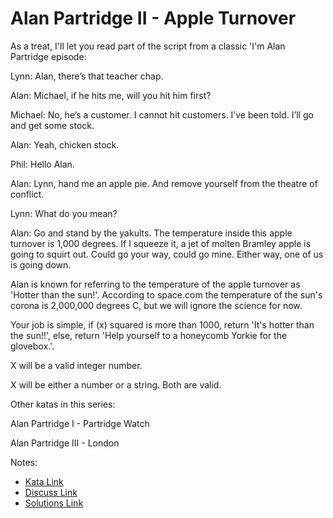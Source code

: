 # Alan Partridge II - Apple Turnover

As a treat, I'll let you read part of the script from a classic 'I'm Alan Partridge episode:

Lynn: Alan, there’s that teacher chap.

Alan: Michael, if he hits me, will you hit him first?

Michael: No, he’s a customer. I cannot hit customers. I’ve been told. I’ll go and get some stock.

Alan: Yeah, chicken stock.

Phil: Hello Alan.

Alan: Lynn, hand me an apple pie. And remove yourself from the theatre of conflict.

Lynn: What do you mean?

Alan: Go and stand by the yakults. The temperature inside this apple turnover is 1,000 degrees. If I squeeze it, a jet of molten Bramley apple is going to squirt out. Could go your way, could go mine. Either way, one of us is going down.



Alan is known for referring to the temperature of the apple turnover as 'Hotter than the sun!'. According to  space.com the temperature of the sun's corona is 2,000,000 degrees C, but we will ignore the science for now. 

Your job is simple, if (x) squared is more than 1000, return  'It's hotter than the sun!!', else, return 'Help yourself to a honeycomb Yorkie for the glovebox.'.

X will be a valid integer number.



X will be either a number or a string. Both are valid. 

Other katas in this series:

Alan Partridge I - Partridge Watch

Alan Partridge III - London

Notes:

- [Kata Link](https://www.codewars.com/kata/580a094553bd9ec5d800007d)
- [Discuss Link](https://www.codewars.com/kata/580a094553bd9ec5d800007d/discuss)
- [Solutions Link](https://www.codewars.com/kata/580a094553bd9ec5d800007d/solutions)

